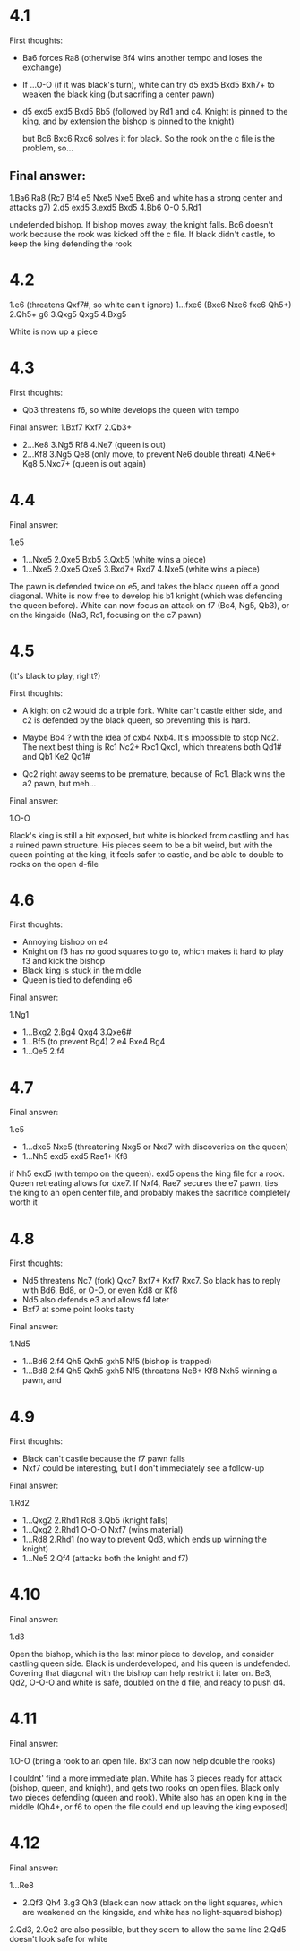 # 4.1

First thoughts:
- Ba6 forces Ra8 (otherwise Bf4 wins another tempo and loses the exchange)

- If ...O-O (if it was black's turn), white can try
d5 exd5 Bxd5 Bxh7+ to weaken the black king (but sacrifing a center pawn)

- d5 exd5 exd5 Bxd5 Bb5 (followed by Rd1 and c4. Knight is pinned to the king,
    and by extension the bishop is pinned to the knight)

    but Bc6 Bxc6 Rxc6 solves it for black. So the rook on the c file is the
    problem, so...

## Final answer:

1.Ba6 Ra8 (Rc7 Bf4 e5 Nxe5 Nxe5 Bxe6 and white has a strong center and attacks 
g7)
2.d5 exd5
3.exd5 Bxd5
4.Bb6 O-O
5.Rd1

undefended bishop. If bishop moves away, the knight falls. Bc6 doesn't
work because the rook was kicked off the c file. If black didn't castle, to
keep the king defending the rook


# 4.2

1.e6 (threatens Qxf7#, so white can't ignore)
1...fxe6 (Bxe6 Nxe6 fxe6 Qh5+)
2.Qh5+ g6
3.Qxg5 Qxg5
4.Bxg5

White is now up a piece

# 4.3

First thoughts:
- Qb3 threatens f6, so white develops the queen with tempo

Final answer:
1.Bxf7 Kxf7
2.Qb3+
  - 2...Ke8 3.Ng5 Rf8 4.Ne7 (queen is out)
  - 2...Kf8 3.Ng5 Qe8 (only move, to prevent Ne6 double threat) 4.Ne6+ Kg8 5.Nxc7+ (queen
      is out again)

# 4.4

Final answer:

1.e5
  - 1...Nxe5 2.Qxe5 Bxb5 3.Qxb5 (white wins a piece)
  - 1...Nxe5 2.Qxe5 Qxe5 3.Bxd7+ Rxd7 4.Nxe5 (white wins a piece)

The pawn is defended twice on e5, and takes the black queen off a good diagonal.
White is now free to develop his b1 knight (which was defending the queen
before). White can now focus an attack on f7 (Bc4, Ng5, Qb3), or on the
kingside (Na3, Rc1, focusing on the c7 pawn)

# 4.5

(It's black to play, right?)

First thoughts:
- A kight on c2 would do a triple fork. White can't castle either side, and c2
    is defended by the black queen, so preventing this is hard.

- Maybe Bb4 ? with the idea of cxb4 Nxb4. It's impossible to stop Nc2. The next best thing is
    Rc1 Nc2+ Rxc1 Qxc1, which threatens both Qd1# and Qb1 Ke2 Qd1#

- Qc2 right away seems to be premature, because of Rc1. Black wins the a2 pawn,
    but meh...

Final answer:

1.O-O

Black's king is still a bit exposed, but white is blocked from castling and has
a ruined pawn structure. His pieces seem to be a bit weird, but with the queen
pointing at the king, it feels safer to castle, and be able to double to rooks
on the open d-file

# 4.6

First thoughts:

- Annoying bishop on e4
- Knight on f3 has no good squares to go to, which makes it hard to play f3 and
    kick the bishop
- Black king is stuck in the middle
- Queen is tied to defending e6

Final answer:

1.Ng1
  - 1...Bxg2 2.Bg4 Qxg4 3.Qxe6#
  - 1...Bf5 (to prevent Bg4) 2.e4 Bxe4 Bg4
  - 1...Qe5 2.f4

# 4.7

Final answer:

1.e5
  - 1...dxe5 Nxe5 (threatening Nxg5 or Nxd7 with discoveries on the queen)
  - 1...Nh5 exd5 exd5 Rae1+ Kf8

if Nh5 exd5 (with tempo on the queen). exd5 opens the king file for a rook.
Queen retreating allows for dxe7. If Nxf4, Rae7 secures the e7 pawn, ties the
king to an open center file, and probably makes the sacrifice completely worth
it

# 4.8

First thoughts:

- Nd5 threatens Nc7 (fork) Qxc7 Bxf7+ Kxf7 Rxc7. So black has to reply with
    Bd6, Bd8, or O-O, or even Kd8 or Kf8
- Nd5 also defends e3 and allows f4 later
- Bxf7 at some point looks tasty

Final answer:

1.Nd5
  - 1...Bd6 2.f4 Qh5 Qxh5 gxh5 Nf5 (bishop is trapped)
  - 1...Bd8 2.f4 Qh5 Qxh5 gxh5 Nf5 (threatens Ne8+ Kf8 Nxh5 winning a pawn, and

# 4.9

First thoughts:

- Black can't castle because the f7 pawn falls
- Nxf7 could be interesting, but I don't immediately see a follow-up

Final answer:

1.Rd2
  - 1...Qxg2 2.Rhd1 Rd8 3.Qb5 (knight falls)
  - 1...Qxg2 2.Rhd1 O-O-O Nxf7 (wins material)
  - 1...Rd8 2.Rhd1 (no way to prevent Qd3, which ends up winning the knight)
  - 1...Ne5 2.Qf4 (attacks both the knight and f7)

# 4.10

Final answer:

1.d3

Open the bishop, which is the last minor piece to develop, and consider castling
queen side. Black is underdeveloped, and his queen is undefended. Covering that
diagonal with the bishop can help restrict it later on. Be3, Qd2, O-O-O and
white is safe, doubled on the d file, and ready to push d4.

# 4.11

Final answer:

1.O-O (bring a rook to an open file. Bxf3 can now help double the rooks)

I couldnt' find a more immediate plan. White has 3 pieces ready for attack
(bishop, queen, and knight), and gets two rooks on open files. Black only two
pieces defending (queen and rook). White also has an open king in the middle
(Qh4+, or f6 to open the file could end up leaving the king exposed)

# 4.12

Final answer:

1...Re8

- 2.Qf3 Qh4 3.g3 Qh3 (black can now attack on the light squares, which are
    weakened on the kingside, and white has no light-squared bishop)

2.Qd3, 2.Qc2 are also possible, but they seem to allow the same line
2.Qd5 doesn't look safe for white
